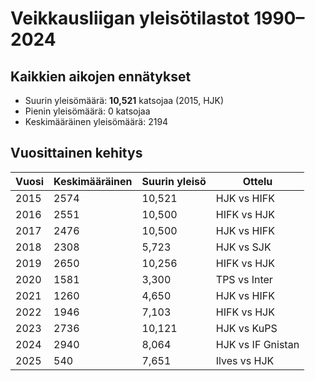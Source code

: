# Veikkausliigan yleisötilastot 1990–2024

## Kaikkien aikojen ennätykset
- Suurin yleisömäärä: **10,521** katsojaa (2015, HJK)
- Pienin yleisömäärä: 0 katsojaa
- Keskimääräinen yleisömäärä: 2194

## Vuosittainen kehitys
| Vuosi | Keskimääräinen | Suurin yleisö | Ottelu |
|-------|-----------------|---------------|--------|
| 2015 | 2574 | 10,521 | HJK vs HIFK |
| 2016 | 2551 | 10,500 | HIFK vs HJK |
| 2017 | 2476 | 10,500 | HJK vs HIFK |
| 2018 | 2308 | 5,723 | HJK vs SJK |
| 2019 | 2650 | 10,256 | HIFK vs HJK |
| 2020 | 1581 | 3,300 | TPS vs Inter |
| 2021 | 1260 | 4,650 | HJK vs HIFK |
| 2022 | 1946 | 7,103 | HIFK vs HJK |
| 2023 | 2736 | 10,121 | HJK vs KuPS |
| 2024 | 2940 | 8,064 | HJK vs IF Gnistan |
| 2025 | 540 | 7,651 | Ilves vs HJK |
